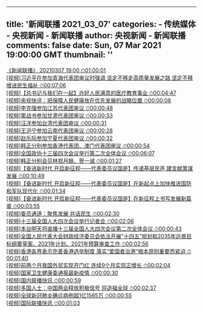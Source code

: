 
---
title: '新闻联播 2021_03_07'
categories: 
    - 传统媒体
    - 央视新闻 - 新闻联播
author: 央视新闻 - 新闻联播
comments: false
date: Sun, 07 Mar 2021 19:00:00 GMT
thumbnail: ''
---

<div>   
<a href="https://tv.cctv.com/2021/03/08/VIDEba1N09vmAMxbPH4Ac9jq210308.shtml">《新闻联播》 20210307 19:00 ⏱01:00:01</a><br>
<a href="https://tv.cctv.com/2021/03/07/VIDEBN2tbN6MQTMFKUlhMQcD210307.shtml">[视频]习近平在参加青海代表团审议时强调 坚定不移走高质量发展之路 坚定不移增进民生福祉 ⏱00:07:06</a><br>
<a href="https://tv.cctv.com/2021/03/08/VIDEXqFcSCEbB9J1Fz31bHsr210308.shtml">[视频]【总书记与我们在一起】办好人民满意的医疗教育事业 ⏱00:04:47</a><br>
<a href="https://tv.cctv.com/2021/03/07/VIDEAOkg5iAu58qPe8WEh95Z210307.shtml">[视频]央视快评：把保障人民健康放在优先发展的战略位置 ⏱00:00:08</a><br>
<a href="https://tv.cctv.com/2021/03/07/VIDEOk9ZqD5gtYTMskQ78FuY210307.shtml">[视频]李克强参加江苏代表团审议 ⏱00:00:48</a><br>
<a href="https://tv.cctv.com/2021/03/07/VIDEu6fks8tAFBv9EgyPolwD210307.shtml">[视频]栗战书参加甘肃代表团审议 ⏱00:00:33</a><br>
<a href="https://tv.cctv.com/2021/03/07/VIDEe0RPQV0WdpGpQcFE55Si210307.shtml">[视频]汪洋参加台湾代表团审议 ⏱00:00:31</a><br>
<a href="https://tv.cctv.com/2021/03/07/VIDEV93o8nrgHuL6PrjHPkBY210307.shtml">[视频]王沪宁参加云南代表团审议 ⏱00:00:28</a><br>
<a href="https://tv.cctv.com/2021/03/07/VIDEOrqtVruEpyNvD9HY4gHH210307.shtml">[视频]赵乐际参加宁夏代表团审议 ⏱00:00:32</a><br>
<a href="https://tv.cctv.com/2021/03/07/VIDE0FcFjco2ZrXgRWiXAErA210307.shtml">[视频]韩正分别参加香港代表团、澳门代表团审议 ⏱00:00:54</a><br>
<a href="https://tv.cctv.com/2021/03/07/VIDEYyUJUmZ2iUH0jTw8hXCa210307.shtml">[视频]全国政协十三届四次会议举行第二次全体会议 ⏱00:06:07</a><br>
<a href="https://tv.cctv.com/2021/03/07/VIDEqOyjk9irbmmjTRStC2QQ210307.shtml">[视频]韩正分别会见林郑月娥、贺一诚 ⏱00:01:27</a><br>
<a href="https://tv.cctv.com/2021/03/07/VIDEOhrDfDuGUsqgnP1b59QA210307.shtml">[视频]【奋进新时代 开启新征程——代表委员议国是】传递基层民声 建言献策谋发展 ⏱00:10:49</a><br>
<a href="https://tv.cctv.com/2021/03/07/VIDEomqvPengBD0weQzW0rZt210307.shtml">[视频]【奋进新时代 开启新征程——代表委员议国是】在新起点上加快推进国防和军队现代化 ⏱00:01:34</a><br>
<a href="https://tv.cctv.com/2021/03/07/VIDEKNg5zmvgNeXWoswyFDgX210307.shtml">[视频]【奋进新时代 开启新征程——代表委员议国是】在新征程上书写发展新篇章 ⏱00:03:55</a><br>
<a href="https://tv.cctv.com/2021/03/07/VIDE8OC1RFyjV0H2Pr1zfGkB210307.shtml">[视频]委员通道：聚焦发展 共话民生 ⏱00:02:30</a><br>
<a href="https://tv.cctv.com/2021/03/07/VIDETfnQk6oEVikcuQ7Sz6kZ210307.shtml">[视频]十三届全国人大四次会议举行记者会 ⏱00:02:06</a><br>
<a href="https://tv.cctv.com/2021/03/07/VIDEdZAYWISjINIQSEL0yvnK210307.shtml">[视频]本台明天将直播十三届全国人大四次会议第二次全体会议 ⏱00:00:43</a><br>
<a href="https://tv.cctv.com/2021/03/07/VIDEzFp3mxBGKgIrTMR9BQm9210307.shtml">[视频]全国人民代表大会财政经济委员会依法开展“十四五”规划和2035年远景目标纲要草案、2021年计划、2021年预算审查工作 ⏱00:02:56</a><br>
<a href="https://tv.cctv.com/2021/03/07/VIDEp1HxVvW1s2qINIBZJXYj210307.shtml">[视频]香港各界表示完善香港选举制度 落实“爱国者治港”根本原则重要而紧迫 ⏱00:01:40</a><br>
<a href="https://tv.cctv.com/2021/03/07/VIDErDwPJVTu8bEuc4NBC5hl210307.shtml">[视频]前两个月我国外贸实现开门红 连续9个月实现正增长 ⏱00:02:04</a><br>
<a href="https://tv.cctv.com/2021/03/07/VIDEtX6UONRsB8nxwAqF2xi8210307.shtml">[视频]国家卫生健康委通报最新疫情 ⏱00:00:30</a><br>
<a href="https://tv.cctv.com/2021/03/07/VIDEoAFRJeJaB1bf85eAAc2O210307.shtml">[视频]国内联播快讯 ⏱00:00:59</a><br>
<a href="https://tv.cctv.com/2021/03/07/VIDEJI7Xkf145YH6YVyZjOZc210307.shtml">[视频]多国人士：中国两会释放积极信号 将造福全球 ⏱00:02:37</a><br>
<a href="https://tv.cctv.com/2021/03/07/VIDEHDPZBrHTB59hi1i3oxcC210307.shtml">[视频]全球新冠肺炎确诊病例超1亿1565万 ⏱00:00:55</a><br>
<a href="https://tv.cctv.com/2021/03/07/VIDEhZwumgYRWBv4lpAceniO210307.shtml">[视频]国际联播快讯 ⏱00:01:03</a>  
</div>
            